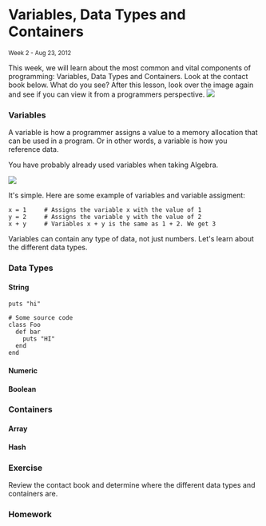 <h1>Variables, Data Types and Containers</h1>
<small class="article-source">
  Week 2 - Aug 23, 2012
</small>

This week, we will learn about the most common and vital components of programming: Variables, Data Types 
and Containers. Look at the contact book below. What do you see? After this lesson, look over the image
again and see if you can view it from a programmers perspective.
<a href="/img/contact-book.png"><img src="/img/contact-book.png" /></a>

### Variables

A variable is how a programmer assigns a value to a memory allocation that can be used in a program. Or in other words,
a variable is how you reference data. 

You have probably already used variables when taking Algebra.

<img src="/img/algebra.png" />

It's simple. Here are some example of variables and variable assigment:

<pre><code data-language="ruby">x = 1     # Assigns the variable x with the value of 1
y = 2     # Assigns the variable y with the value of 2
x + y     # Variables x + y is the same as 1 + 2. We get 3
</code></pre>

Variables can contain any type of data, not just numbers. Let's learn about the different data types.

### Data Types

#### String

    puts "hi"

<pre><code data-language="ruby"># Some source code
class Foo
  def bar
    puts "HI"
  end
end
</code></pre>

#### Numeric

#### Boolean

### Containers

#### Array

#### Hash

### Exercise

Review the contact book and determine where the different data types and containers are.

### Homework


